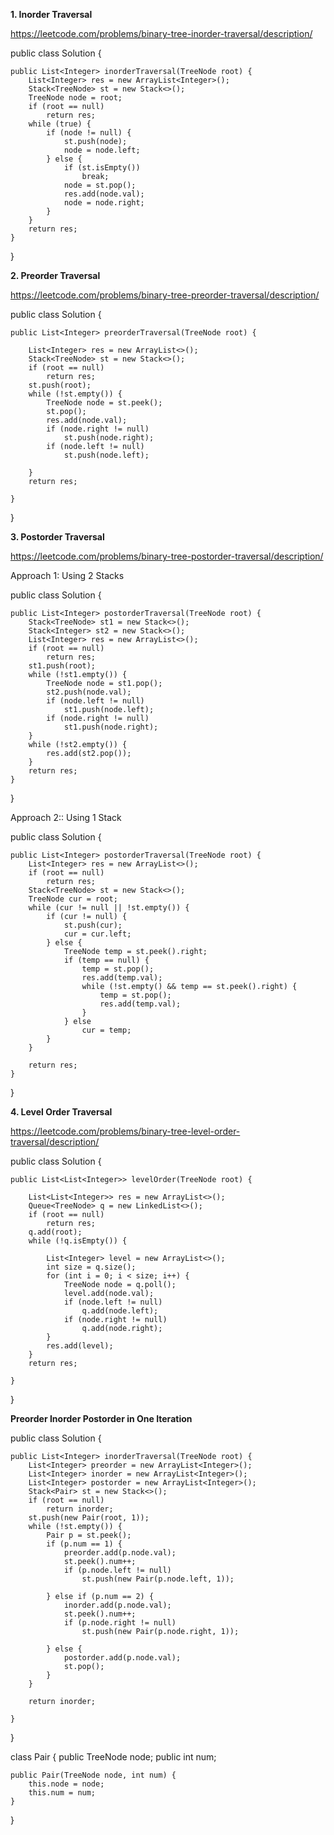 **1. Inorder Traversal**

https://leetcode.com/problems/binary-tree-inorder-traversal/description/

public class Solution {

	public List<Integer> inorderTraversal(TreeNode root) {
		List<Integer> res = new ArrayList<Integer>();
		Stack<TreeNode> st = new Stack<>();
		TreeNode node = root;
		if (root == null)
			return res;
		while (true) {
			if (node != null) {
				st.push(node);
				node = node.left;
			} else {
				if (st.isEmpty())
					break;
				node = st.pop();
				res.add(node.val);
				node = node.right;
			}
		}
		return res;
	}
}


**2. Preorder Traversal**

https://leetcode.com/problems/binary-tree-preorder-traversal/description/

public class Solution {
	
	public List<Integer> preorderTraversal(TreeNode root) {

		List<Integer> res = new ArrayList<>();
		Stack<TreeNode> st = new Stack<>();
		if (root == null)
			return res;
		st.push(root);
		while (!st.empty()) {
			TreeNode node = st.peek();
			st.pop();
			res.add(node.val);
			if (node.right != null)
				st.push(node.right);
			if (node.left != null)
				st.push(node.left);

		}
		return res;

	}
}




**3. Postorder Traversal**

https://leetcode.com/problems/binary-tree-postorder-traversal/description/

Approach 1: Using 2 Stacks

public class Solution {
	
	public List<Integer> postorderTraversal(TreeNode root) {
		Stack<TreeNode> st1 = new Stack<>();
		Stack<Integer> st2 = new Stack<>();
		List<Integer> res = new ArrayList<>();
		if (root == null)
			return res;
		st1.push(root);
		while (!st1.empty()) {
			TreeNode node = st1.pop();
			st2.push(node.val);
			if (node.left != null)
				st1.push(node.left);
			if (node.right != null)
				st1.push(node.right);
		}
		while (!st2.empty()) {
			res.add(st2.pop());
		}
		return res;
	}
}

Approach 2:: Using 1 Stack

public class Solution {
	
	public List<Integer> postorderTraversal(TreeNode root) {
		List<Integer> res = new ArrayList<>();
		if (root == null)
			return res;
		Stack<TreeNode> st = new Stack<>();
		TreeNode cur = root;
		while (cur != null || !st.empty()) {
			if (cur != null) {
				st.push(cur);
				cur = cur.left;
			} else {
				TreeNode temp = st.peek().right;
				if (temp == null) {
					temp = st.pop();
					res.add(temp.val);
					while (!st.empty() && temp == st.peek().right) {
						temp = st.pop();
						res.add(temp.val);
					}
				} else
					cur = temp;
			}
		}

		return res;
	}
}


**4. Level Order Traversal**

https://leetcode.com/problems/binary-tree-level-order-traversal/description/

public class Solution {
	
	public List<List<Integer>> levelOrder(TreeNode root) {

		List<List<Integer>> res = new ArrayList<>();
		Queue<TreeNode> q = new LinkedList<>();
		if (root == null)
			return res;
		q.add(root);
		while (!q.isEmpty()) {

			List<Integer> level = new ArrayList<>();
			int size = q.size();
			for (int i = 0; i < size; i++) {
				TreeNode node = q.poll();
				level.add(node.val);
				if (node.left != null)
					q.add(node.left);
				if (node.right != null)
					q.add(node.right);
			}
			res.add(level);
		}
		return res;

	}
}


**Preorder Inorder Postorder in One Iteration**

public class Solution {

	public List<Integer> inorderTraversal(TreeNode root) {
		List<Integer> preorder = new ArrayList<Integer>();
		List<Integer> inorder = new ArrayList<Integer>();
		List<Integer> postorder = new ArrayList<Integer>();
		Stack<Pair> st = new Stack<>();
		if (root == null)
			return inorder;
		st.push(new Pair(root, 1));
		while (!st.empty()) {
			Pair p = st.peek();
			if (p.num == 1) {
				preorder.add(p.node.val);
				st.peek().num++;
				if (p.node.left != null)
					st.push(new Pair(p.node.left, 1));

			} else if (p.num == 2) {
				inorder.add(p.node.val);
				st.peek().num++;
				if (p.node.right != null)
					st.push(new Pair(p.node.right, 1));

			} else {
				postorder.add(p.node.val);
				st.pop();
			}
		}

		return inorder;

	}
}

class Pair {
	public TreeNode node;
	public int num;

	public Pair(TreeNode node, int num) {
		this.node = node;
		this.num = num;
	}
}